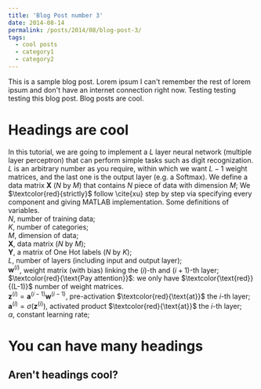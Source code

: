 ```yaml
---
title: 'Blog Post number 3'
date: 2014-08-14
permalink: /posts/2014/08/blog-post-3/
tags:
  - cool posts
  - category1
  - category2
---
```


This is a sample blog post. Lorem ipsum I can't remember the rest of lorem ipsum and don't have an internet connection right now. Testing testing testing this blog post. Blog posts are cool. 

Headings are cool
======

In this tutorial, we are going to implement a $L$ layer neural network (multiple layer perceptron) that can perform simple tasks such as digit recognization. $L$ is an arbitrary number as you require, within which we want $L-1$ weight matrices, and the last one is the output layer (e.g. a Softmax). We define a data matrix $\boldsymbol{X}$ ($N$ by $M$) that contains $N$ piece of data with dimension $M$; We $\textcolor{red}{strictly}$ follow \cite{xu} step by step via specifying every component and giving MATLAB implementation. Some definitions of variables.  
$N$, number of training data;  
$K$, number of categories;  
$M$, dimension of data;  
$\boldsymbol{X}$, data matrix ($N$ by $M$);  
$\boldsymbol{Y}$, a matrix of One Hot labels ($N$ by $K$);  
$L$, number of layers (including input and output layer);  
$\boldsymbol{w}^{(i)}$, weight matrix (with bias) linking the $(i)$-th and $(i+1)$-th layer;  
$\textcolor{red}{\text{Pay attention}}$: we only have $\textcolor{\text{red}}{(L-1)}$ number of weight matrices.  
$\boldsymbol{z}^{(i)}=\boldsymbol{a}^{(i-1)}\boldsymbol{w}^{(i-1)}$, pre-activation $\textcolor{red}{\text{at}}$ the $i$-th layer;  
$\boldsymbol{a}^{(i)}=\sigma(\boldsymbol{z}^{(i)})$, activated product $\textcolor{red}{\text{at}}$ the $i$-th layer;  
$\alpha$, constant learning rate;  

You can have many headings
======

Aren't headings cool?
------
